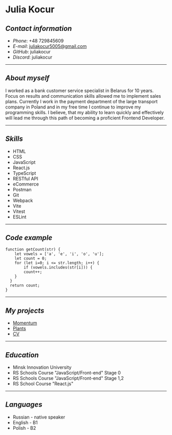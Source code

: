 # **Julia Kocur**

## ***Contact information***

+ *Phone*: +48 729845609
+ *E-mail*: juliakocur5005@gmail.com
+ *GitHub*: juliakocur
+ *Discord*: juliakocur

___

## ***About myself***

I worked as a bank customer service specialist in Belarus for 10 years. Focus on results and communication skills allowed me to implement sales plans. Сurrently I work in the payment department of the large transport company in Poland and in my free time I continue to improve my programming skills. I believe, that my ability to learn quickly and effectively will lead me through this path of becoming a proficient Frontend Developer.

___
## ***Skills***

+ HTML
+ CSS
+ JavaScript
+ React.js
+ TypeScript
+ RESTful API
+ eCommerce
+ Postman
+ Git
+ Webpack
+ Vite
+ Vitest
+ ESLint

___

## ***Code example***

```
function getCount(str) {
    let vowels = ['a', 'e', 'i', 'o', 'u'];
    let count = 0;
    for (let i=0; i <= str.length; i++) {
        if (vowels.includes(str[i])) {
        count++;
    }
  }
  return count;
}

```

___

## ***My projects***

+ [Momentum](https://rolling-scopes-school.github.io/juliakocur-JSFEPRESCHOOL2022Q4/momentum/)
+ [Plants](https://rolling-scopes-school.github.io/juliakocur-JSFEPRESCHOOL2022Q4/plants/)
+ [CV](https://juliakocur.github.io/rsschool-cv/)

___

## ***Education***

+ Minsk Innovation University
+ RS Schools Course "JavaScript/Front-end" Stage 0
+ RS Schools Course "JavaScript/Front-end" Stage 1,2
+ RS School Course "React.js"

___

## ***Languages***

+ Russian - native speaker
+ English - B1
+ Polish - B2